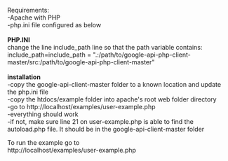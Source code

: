 Requirements:<br>
-Apache with PHP<br>
-php.ini file configured as below<br>
<br>
****PHP.INI****<br>
change the line include_path line so that the path variable contains:<br>
include_path=include_path = ".:/path/to/google-api-php-client-master/src:/path/to/google-api-php-client-master"<br>
<br>
****installation****<br>
-copy the google-api-client-master folder to a known location and update the php.ini file<br>
-copy the htdocs/example folder into apache's root web folder directory<br>
-go to http://localhost/examples/user-example.php<br>
-everything should work<br>
-if not, make sure line 21 on user-example.php is able to find the autoload.php file. It should be in the google-api-client-master folder<br>

To run the example go to<br>
http://localhost/examples/user-example.php<br>
